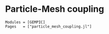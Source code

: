 # Particle-Mesh coupling

```@autodocs
Modules = [GEMPIC]
Pages   = ["particle_mesh_coupling.jl"]
```

